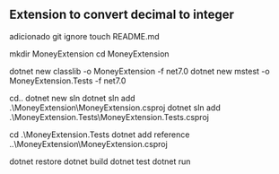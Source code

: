 ## Extension to convert decimal to integer

adicionado git ignore
touch README.md

mkdir MoneyExtension
cd MoneyExtension

dotnet new classlib -o MoneyExtension -f net7.0
dotnet new mstest -o MoneyExtension.Tests -f net7.0

cd..
dotnet new sln
dotnet sln add .\MoneyExtension\MoneyExtension.csproj
dotnet sln add .\MoneyExtension.Tests\MoneyExtension.Tests.csproj

cd .\MoneyExtension.Tests
dotnet add reference ..\MoneyExtension\MoneyExtension.csproj

dotnet restore
dotnet build
dotnet test
dotnet run